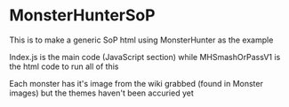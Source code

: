 # MonsterHunterSoP
This is to make a generic SoP html using MonsterHunter as the example

Index.js is the main code (JavaScript section) while MHSmashOrPassV1 is the html code to run all of this

Each monster has it's image from the wiki grabbed (found in  Monster images) but the themes haven't been accuried yet